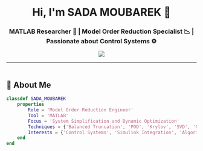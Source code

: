 <h1 align="center">Hi, I'm SADA MOUBAREK 👋</h1>
<h3 align="center">MATLAB Researcher 🧠 | Model Order Reduction Specialist 📉 | Passionate about Control Systems ⚙️</h3>

<p align="center">
  <a href="mailto:saada.moubarek@gmail.com"><img src="https://img.shields.io/badge/Gmail-saada.moubarek@gmail.com-D14836?style=for-the-badge&logo=gmail&logoColor=white" /></a>

---

<img src="https://media.giphy.com/media/3o7abKhOpu0NwenH3O/giphy.gif" width="100%" height="3px" />

## 🚀 About Me

```matlab
classdef SADA_MOUBAREK
    properties
        Role = 'Model Order Reduction Engineer'
        Tool = 'MATLAB'
        Focus = 'System Simplification and Dynamic Optimization'
        Techniques = {'Balanced Truncation', 'POD', 'Krylov', 'SVD', 'Greedy Algorithms'}
        Interests = {'Control Systems', 'Simulink Integration', 'Algorithm Efficiency'}
    end
end

